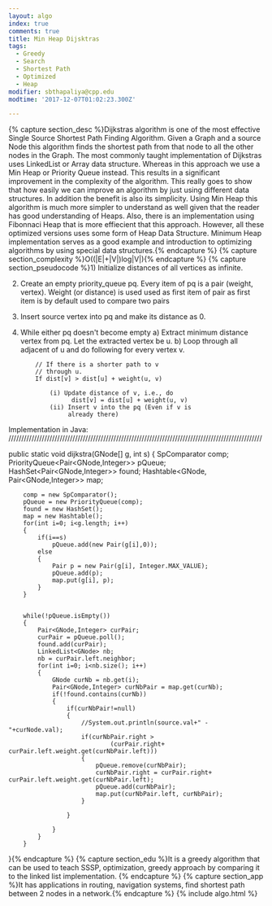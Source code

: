 ```yaml
---
layout: algo
index: true
comments: true
title: Min Heap Dijsktras
tags:
  - Greedy
  - Search
  - Shortest Path
  - Optimized
  - Heap
modifier: sbthapaliya@cpp.edu
modtime: '2017-12-07T01:02:23.300Z'

---
```

{% capture section_desc %}Dijkstras algorithm is one of the most effective Single Source Shortest Path Finding Algorithm. Given a Graph and a source Node this algorithm finds the shortest path from that node to all the other nodes in the Graph. The most commonly taught implementation of Dijkstras uses LinkedList or Array data structure. Whereas in this approach we use a Min Heap or Priority Queue instead. This results in a significant improvement in the complexity of the algorithm. This really goes to show that how easily we can improve an algorithm by just using different data structures. In addition the benefit is also its simplicity. Using Min Heap this algorithm is much more simpler to understand as well given that the reader has good understanding of Heaps. Also, there is an implementation using Fibonnaci Heap that is more effiecient that this approach. However, all these optimized versions uses some form of Heap Data Structure. Minimum Heap implementation serves as a good example and introduction to optimizing algorithms by using special data structures.{% endcapture %}
{% capture section_complexity %}O((|E|+|V|)log|V|){% endcapture %}
{% capture section_pseudocode %}1) Initialize distances of all vertices as infinite.

2) Create an empty priority_queue pq.  Every item
   of pq is a pair (weight, vertex). Weight (or 
   distance) is used used as first item  of pair
   as first item is by default used to compare
   two pairs

3) Insert source vertex into pq and make its
   distance as 0.

4) While either pq doesn't become empty
    a) Extract minimum distance vertex from pq. 
       Let the extracted vertex be u.
    b) Loop through all adjacent of u and do 
       following for every vertex v.

           // If there is a shorter path to v
           // through u. 
           If dist[v] > dist[u] + weight(u, v)

               (i) Update distance of v, i.e., do
                     dist[v] = dist[u] + weight(u, v)
               (ii) Insert v into the pq (Even if v is
                    already there)

Implementation in Java:
///////////////////////////////////////////////////////////////////////////////////////////////////

public static void dijkstra(GNode[] g, int s)
{
        SpComparator comp;
        PriorityQueue<Pair<GNode,Integer>> pQueue;
        HashSet<Pair<GNode,Integer>> found;
        Hashtable<GNode, Pair<GNode,Integer>> map;
         
        comp = new SpComparator();
        pQueue = new PriorityQueue(comp);
        found = new HashSet();
        map = new Hashtable();
        for(int i=0; i<g.length; i++)
        {
            if(i==s)
                pQueue.add(new Pair(g[i],0));
            else 
            {
                Pair p = new Pair(g[i], Integer.MAX_VALUE);
                pQueue.add(p);
                map.put(g[i], p);
            }
        }
         
         
        while(!pQueue.isEmpty())
        {
            Pair<GNode,Integer> curPair;
            curPair = pQueue.poll();
            found.add(curPair);
            LinkedList<GNode> nb;
            nb = curPair.left.neighbor;
            for(int i=0; i<nb.size(); i++)
            {
                GNode curNb = nb.get(i);
                Pair<GNode,Integer> curNbPair = map.get(curNb);
                if(!found.contains(curNb))
                {
                    if(curNbPair!=null)
                    {
                        //System.out.println(source.val+" - "+curNode.val);
                        if(curNbPair.right > 
                                (curPair.right+ curPair.left.weight.get(curNbPair.left)))
                        {
                            pQueue.remove(curNbPair);
                            curNbPair.right = curPair.right+ curPair.left.weight.get(curNbPair.left);
                            pQueue.add(curNbPair);
                            map.put(curNbPair.left, curNbPair);
                        }
                    
                    }
                    
                }
            }
        }
 }{% endcapture %}
{% capture section_edu %}It is a greedy algorithm that can be used to teach SSSP, optimization, greedy approach by comparing it to the linked list implementation.
{% endcapture %}
{% capture section_app %}It has applications in routing, navigation systems,  find shortest path between 2 nodes in a network.{% endcapture %}
{% include algo.html %}